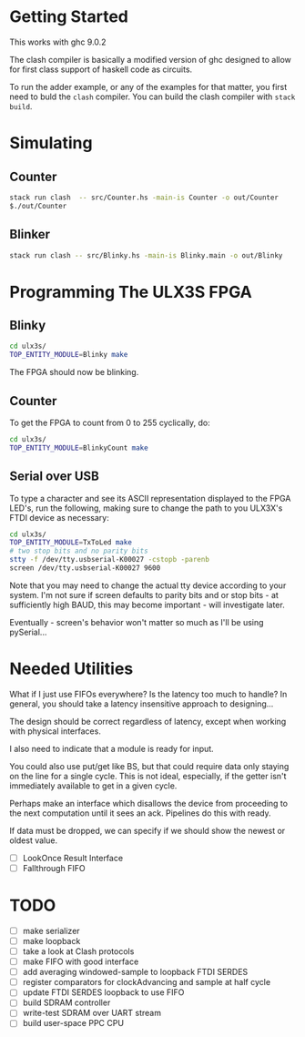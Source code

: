 <!-- omit in toc -->
# Getting Started
This works with ghc 9.0.2

The clash compiler is basically a modified version of ghc designed to allow for first class support of haskell code as circuits.

To run the adder example, or any of the examples for that matter, you first need to buld the ``clash`` compiler. You can build the clash compiler with ``stack build``.

# Simulating
## Counter
```bash
stack run clash  -- src/Counter.hs -main-is Counter -o out/Counter
$./out/Counter
```

## Blinker
```bash
stack run clash -- src/Blinky.hs -main-is Blinky.main -o out/Blinky
```

# Programming The ULX3S FPGA

## Blinky

```bash
cd ulx3s/
TOP_ENTITY_MODULE=Blinky make
```

The FPGA should now be blinking.

## Counter
To get the FPGA to count from 0 to 255 cyclically, do:

```bash
cd ulx3s/
TOP_ENTITY_MODULE=BlinkyCount make
```

## Serial over USB
To type a character and see its ASCII representation displayed
to the FPGA LED's, run the following, making sure to change
the path to you ULX3X's FTDI device as necessary:

```bash
cd ulx3s/
TOP_ENTITY_MODULE=TxToLed make
# two stop bits and no parity bits
stty -f /dev/tty.usbserial-K00027 -cstopb -parenb
screen /dev/tty.usbserial-K00027 9600
```

Note that you may need to change the actual tty device
according to your system. I'm not sure if screen defaults
to parity bits and or stop bits - at sufficiently high BAUD,
this may become important - will investigate later.

Eventually - screen's behavior won't matter so much as I'll be
using pySerial...

# Needed Utilities
What if I just use FIFOs everywhere? Is the latency too much to handle?
In general, you should take a latency insensitive approach to designing...

The design should be correct regardless of latency, except when
working with physical interfaces.

I also need to indicate that a module is ready for input.

You could also use put/get like BS, but that could require data only
staying on the line for a single cycle. This is not ideal, especially, if
the getter isn't immediately available to get in a given cycle.

Perhaps make an interface which disallows the device from proceeding to the next
computation until it sees an ack. Pipelines do this with ready.

If data must be dropped, we can specify if we should show the newest
or oldest value.

 - [ ] LookOnce Result Interface
 - [ ] Fallthrough FIFO

# TODO
 - [ ] make serializer
 - [ ] make loopback
 - [ ] take a look at Clash protocols
 - [ ] make FIFO with good interface
 - [ ] add averaging windowed-sample to loopback FTDI SERDES
 - [ ] register comparators for clockAdvancing and 
       sample at half cycle
 - [ ] update FTDI SERDES loopback to use FIFO
 - [ ] build SDRAM controller
 - [ ] write-test SDRAM over UART stream
 - [ ] build user-space PPC CPU